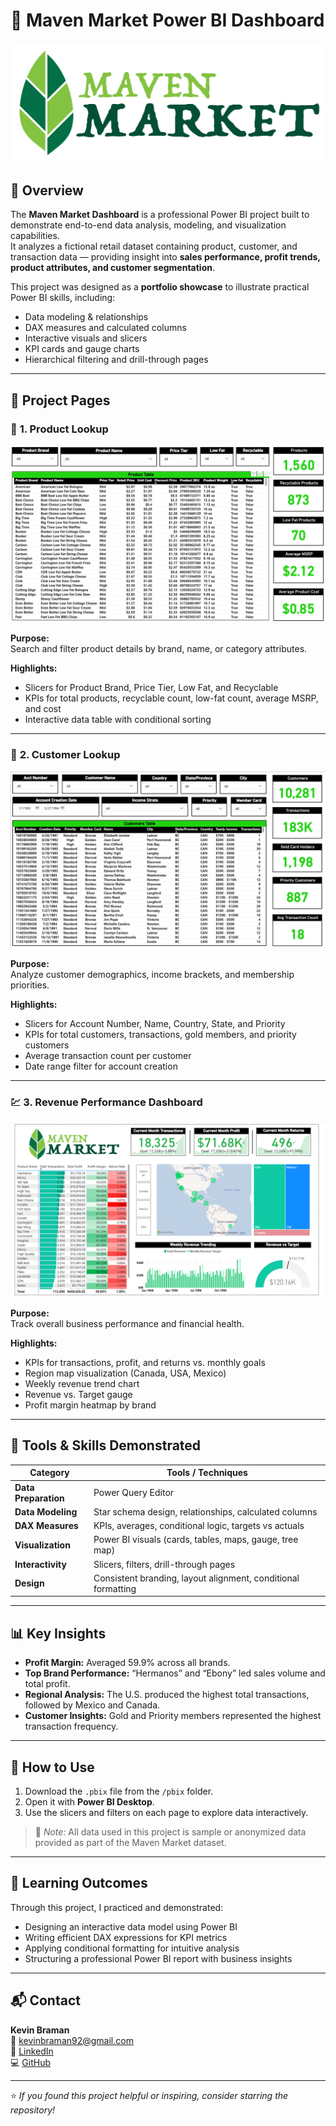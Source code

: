 # 🛒 Maven Market Power BI Dashboard

![Maven_Market](images/Maven_Market.png)

## 📖 Overview
The **Maven Market Dashboard** is a professional Power BI project built to demonstrate end-to-end data analysis, modeling, and visualization capabilities.  
It analyzes a fictional retail dataset containing product, customer, and transaction data — providing insight into **sales performance, profit trends, product attributes, and customer segmentation**.

This project was designed as a **portfolio showcase** to illustrate practical Power BI skills, including:
- Data modeling & relationships
- DAX measures and calculated columns
- Interactive visuals and slicers
- KPI cards and gauge charts
- Hierarchical filtering and drill-through pages

---

## 🧩 Project Pages

### 🧱 **1. Product Lookup**
![Product Lookup](images/maven_product_lookup.png)

**Purpose:**  
Search and filter product details by brand, name, or category attributes.

**Highlights:**
- Slicers for Product Brand, Price Tier, Low Fat, and Recyclable
- KPIs for total products, recyclable count, low-fat count, average MSRP, and cost
- Interactive data table with conditional sorting

---

### 👥 **2. Customer Lookup**
![Customer Lookup](images/maven_customer_lookup.png)

**Purpose:**  
Analyze customer demographics, income brackets, and membership priorities.

**Highlights:**
- Slicers for Account Number, Name, Country, State, and Priority
- KPIs for total customers, transactions, gold members, and priority customers
- Average transaction count per customer
- Date range filter for account creation

---

### 💹 **3. Revenue Performance Dashboard**
![Revenue Dashboard](images/maven_revenue_dashboard.png)

**Purpose:**  
Track overall business performance and financial health.

**Highlights:**
- KPIs for transactions, profit, and returns vs. monthly goals
- Region map visualization (Canada, USA, Mexico)
- Weekly revenue trend chart
- Revenue vs. Target gauge
- Profit margin heatmap by brand

---

## 🧮 Tools & Skills Demonstrated
| Category | Tools / Techniques |
|-----------|--------------------|
| **Data Preparation** | Power Query Editor |
| **Data Modeling** | Star schema design, relationships, calculated columns |
| **DAX Measures** | KPIs, averages, conditional logic, targets vs actuals |
| **Visualization** | Power BI visuals (cards, tables, maps, gauge, tree map) |
| **Interactivity** | Slicers, filters, drill-through pages |
| **Design** | Consistent branding, layout alignment, conditional formatting |

---

## 📊 Key Insights
- **Profit Margin:** Averaged 59.9% across all brands.  
- **Top Brand Performance:** “Hermanos” and “Ebony” led sales volume and total profit.  
- **Regional Analysis:** The U.S. produced the highest total transactions, followed by Mexico and Canada.  
- **Customer Insights:** Gold and Priority members represented the highest transaction frequency.

---

## 🚀 How to Use
1. Download the `.pbix` file from the `/pbix` folder.  
2. Open it with **Power BI Desktop**.  
3. Use the slicers and filters on each page to explore data interactively.

> 🧠 *Note:* All data used in this project is sample or anonymized data provided as part of the Maven Market dataset.

---

## 🧠 Learning Outcomes
Through this project, I practiced and demonstrated:
- Designing an interactive data model using Power BI  
- Writing efficient DAX expressions for KPI metrics  
- Applying conditional formatting for intuitive analysis  
- Structuring a professional Power BI report with business insights  

---

## 📬 Contact
**Kevin Braman**  
📧 [kevinbraman92@gmail.com](mailto:kevinbraman92@gmail.com)  
💼 [LinkedIn](https://www.linkedin.com/in/kevin-braman-a7974a129/)  
💻 [GitHub](https://github.com/kevinbraman92)

---

⭐ *If you found this project helpful or inspiring, consider starring the repository!*
